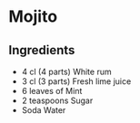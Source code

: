Mojito
======

Ingredients
-----------

- 4 cl (4 parts) White rum
- 3 cl (3 parts) Fresh lime juice
- 6 leaves of Mint
- 2 teaspoons Sugar
- Soda Water

